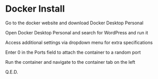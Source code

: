 # Docker Install
Go to the docker website and download Docker Desktop Personal

Open Docker Desktop Personal and search for WordPress and run it

Access additional settings via dropdown menu for extra specifications

Enter 0 in the Ports field to attach the container to a random port

Run the container and navigate to the container tab on the left

Q.E.D.
